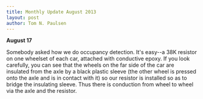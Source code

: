 ```yaml
---
title: Monthly Update August 2013 
layout: post
author: Tom N. Paulsen
---
```




 **August 17**   
  
 Somebody asked how we do occupancy detection. It's easy\-\-a 38K resistor on one wheelset of each car, attached with conductive epoxy. If you look carefully, you can see that the wheels on the far side of the car are insulated from the axle by a black plastic sleeve (the other wheel is pressed onto the axle and is in contact with it) so our resistor is installed so as to bridge the insulating sleeve. Thus there is conduction from wheel to wheel via the axle and the resistor. 
 
 